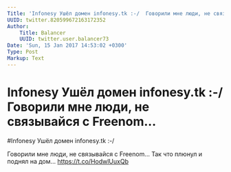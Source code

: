 ```yaml
---
Title: 'Infonesy Ушёл домен infonesy.tk :-/  Говорили мне люди, не связывайся с Freenom...'
UUID: twitter.820599672163172352
Author:
    Title: Balancer
    UUID: twitter.user.balancer73
Date: 'Sun, 15 Jan 2017 14:53:02 +0300'
Type: Post
Markup: Text
---
```


# Infonesy Ушёл домен infonesy.tk :-/  Говорили мне люди, не связывайся с Freenom...

#Infonesy Ушёл домен infonesy.tk :-/

Говорили мне люди, не связывайся с Freenom...
Так что плюнул и поднял на дом… https://t.co/HodwlUuxQb